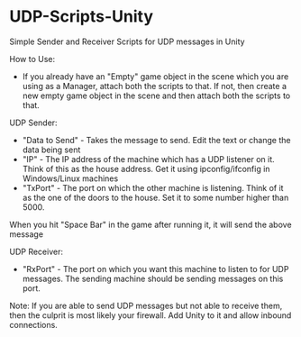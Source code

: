 # UDP-Scripts-Unity
Simple Sender and Receiver Scripts for UDP messages in Unity

How to Use:
- If you already have an "Empty" game object in the scene which you are using as a Manager, attach both the scripts to that. If not, then create a new empty game object in the scene and then attach both the scripts to that.

UDP Sender:
- "Data to Send" - Takes the message to send. Edit the text or change the data being sent
- "IP" - The IP address of the machine which has a UDP listener on it. Think of this as the house address. Get it using ipconfig/ifconfig in Windows/Linux machines
- "TxPort" - The port on which the other machine is listening. Think of it as the one of the doors to the house. Set it to some number higher than 5000.

When you hit "Space Bar" in the game after running it, it will send the above message

UDP Receiver:
- "RxPort" - The port on which you want this machine to listen to for UDP messages. The sending machine should be sending messages on this port.


Note: If you are able to send UDP messages but not able to receive them, then the culprit is most likely your firewall. Add Unity to it and allow inbound connections.
